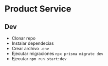 
# Product Service 

## Dev
 - Clonar repo
 - Instalar dependecias 
 - Crear archivo `.env`
 - Ejecutar migraciones `npx prisma migrate dev`
 - Ejecutar `npm run start:dev` 